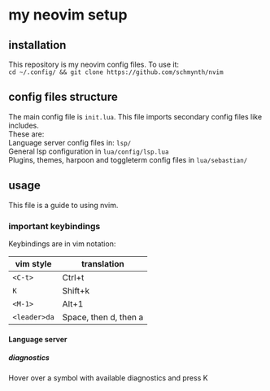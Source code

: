 # my neovim setup

## installation

This repository is my neovim config files. To use it:  
```cd ~/.config/ && git clone https://github.com/schmynth/nvim```  

## config files structure

The main config file is ```init.lua```. This file imports secondary config files like includes.  
These are:  
Language server config files in: ```lsp/```  
General lsp configuration in ```lua/config/lsp.lua```  
Plugins, themes, harpoon and toggleterm config files in ```lua/sebastian/```  



## usage

This file is a guide to using nvim.  

### important keybindings

Keybindings are in vim notation:  

| vim style    |  translation   |
| -----------  |  -----------   |
| `<C-t>`      |  Ctrl+t        |
| `K`          |  Shift+k       |
| `<M-1>`      |  Alt+1         |  
| `<leader>da` |  Space, then d, then a   |

#### Language server

##### diagnostics

Hover over a symbol with available diagnostics and press K

